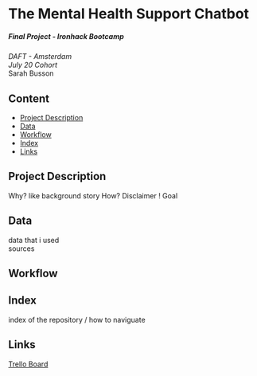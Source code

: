 # The Mental Health Support Chatbot

##### *Final Project - Ironhack Bootcamp*

*DAFT - Amsterdam*  
*July 20 Cohort*  
Sarah Busson  

## Content

- [Project Description](#project-description)
- [Data](#data)
- [Workflow](#workflow)
- [Index](#index)
- [Links](#Links)

## Project Description

Why? like background story
How?
Disclaimer !
Goal

## Data

data that i used  
sources

## Workflow

## Index
index of the repository / how to naviguate

## Links

[Trello Board](https://trello.com/b/RLEPS6Ge/ironhack-final-project)

